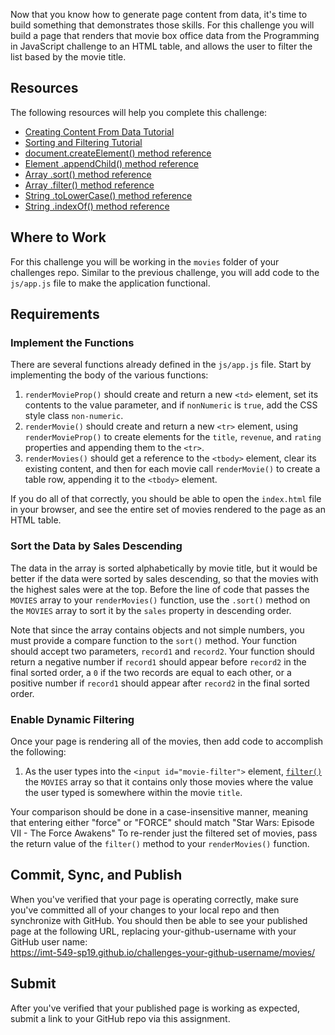 Now that you know how to generate page content from data, it's time to build something that demonstrates those skills. For this challenge you will build a page that renders that movie box office data from the Programming in JavaScript challenge to an HTML table, and allows the user to filter the list based by the movie title.

## Resources
The following resources will help you complete this challenge:

* [Creating Content From Data Tutorial](https://imt-549-sp19.github.io/coursework/javascript-iteration.html)
* [Sorting and Filtering Tutorial](https://imt-549-sp19.github.io/coursework/javascript-sorting.html)
* [document.createElement() method reference](https://developer.mozilla.org/en-US/docs/Web/API/Document/createElement)
* [Element .appendChild() method reference](https://developer.mozilla.org/en-US/docs/Web/API/Node/appendChild)
* [Array .sort() method reference](https://developer.mozilla.org/en-US/docs/Web/JavaScript/Reference/Global_Objects/Array/sort)
* [Array .filter() method reference](https://developer.mozilla.org/en-US/docs/Web/JavaScript/Reference/Global_Objects/Array/filter)
* [String .toLowerCase() method reference](https://developer.mozilla.org/en-US/docs/Web/JavaScript/Reference/Global_Objects/String/toLowerCase)
* [String .indexOf() method reference](https://developer.mozilla.org/en-US/docs/Web/JavaScript/Reference/Global_Objects/Array/indexOf)

## Where to Work

For this challenge you will be working in the `movies` folder of your challenges repo. Similar to the previous challenge, you will add code to the `js/app.js` file to make the application functional.

## Requirements

### Implement the Functions

There are several functions already defined in the `js/app.js` file. Start by implementing the body of the various functions:

1. `renderMovieProp()` should create and return a new `<td>` element, set its contents to the value parameter, and if `nonNumeric` is `true`, add the CSS style class `non-numeric`.
2. `renderMovie()` should create and return a new `<tr>` element, using `renderMovieProp()` to create elements for the `title`, `revenue`, and `rating` properties and appending them to the `<tr>`.
3. `renderMovies()` should get a reference to the `<tbody>` element, clear its existing content, and then for each movie call `renderMovie()` to create a table row, appending it to the `<tbody>` element.

If you do all of that correctly, you should be able to open the `index.html` file in your browser, and see the entire set of movies rendered to the page as an HTML table.

### Sort the Data by Sales Descending

The data in the array is sorted alphabetically by movie title, but it would be better if the data were sorted by sales descending, so that the movies with the highest sales were at the top. Before the line of code that passes the `MOVIES` array to your `renderMovies()` function, use the `.sort()` method on the `MOVIES` array to sort it by the `sales` property in descending order.

Note that since the array contains objects and not simple numbers, you must provide a compare function to the `sort()` method. Your function should accept two parameters, `record1` and `record2`. Your function should return a negative number if `record1` should appear before `record2` in the final sorted order, a `0` if the two records are equal to each other, or a positive number if `record1` should appear after `record2` in the final sorted order.

### Enable Dynamic Filtering

Once your page is rendering all of the movies, then add code to accomplish the following:

1. As the user types into the `<input id="movie-filter">` element, [`filter()`](https://developer.mozilla.org/en-US/docs/Web/JavaScript/Reference/Global_Objects/Array/filter) the `MOVIES` array so that it contains only those movies where the value the user typed is somewhere within the movie `title`. 

Your comparison should be done in a case-insensitive manner, meaning that entering either "force" or "FORCE" should match "Star Wars: Episode VII - The Force Awakens" To re-render just the filtered set of movies, pass the return value of the `filter()` method to your `renderMovies()` function.

## Commit, Sync, and Publish

When you've verified that your page is operating correctly, make sure you've committed all of your changes to your local repo and then synchronize with GitHub. You should then be able to see your published page at the following URL, replacing your-github-username with your GitHub user name:  
https://imt-549-sp19.github.io/challenges-your-github-username/movies/

## Submit

After you've verified that your published page is working as expected, submit a link to your GitHub repo via this assignment.
